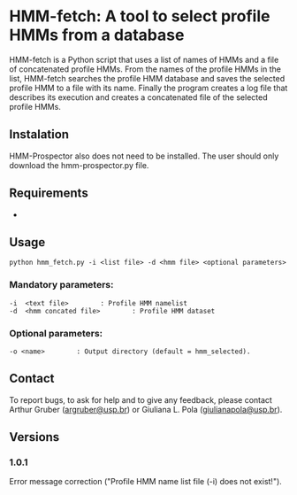 # HMM-fetch: A tool to select profile HMMs from a database

HMM-fetch is a Python script that uses a list of names of HMMs and a file of concatenated profile HMMs. From the names of the profile HMMs in the list, HMM-fetch searches the profile HMM database and saves the selected profile HMM to a file with its name. Finally the program creates a log file that describes its execution and creates a concatenated file of the selected profile HMMs.

## Instalation

HMM-Prospector also does not need to be installed. The user should only download the hmm-prospector.py file.

## Requirements

- 

## Usage

```
python hmm_fetch.py -i <list file> -d <hmm file> <optional parameters>
```  

### Mandatory parameters:

```
-i  <text file>        : Profile HMM namelist
-d  <hmm concated file>        : Profile HMM dataset
```

### Optional parameters:

```
-o <name>        : Output directory (default = hmm_selected).
```

## Contact

To report bugs, to ask for help and to give any feedback, please contact Arthur Gruber (argruber@usp.br) or Giuliana L. Pola (giulianapola@usp.br).

## Versions
### 1.0.1
Error message correction ("Profile HMM name list file (-i) does not exist!").